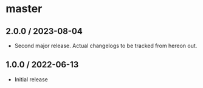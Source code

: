 # master

## 2.0.0 / 2023-08-04

* Second major release.  Actual changelogs to be tracked from hereon out.

## 1.0.0 / 2022-06-13

* Initial release
